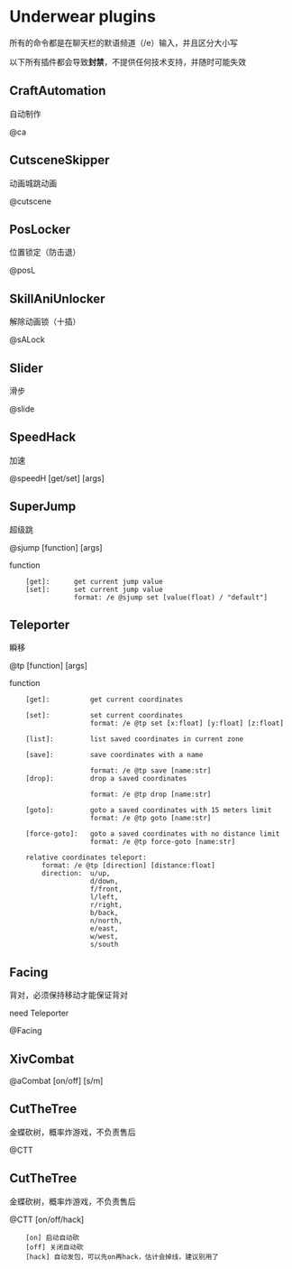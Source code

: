 # Underwear plugins

所有的命令都是在聊天栏的默语频道（/e）输入，并且区分大小写

以下所有插件都会导致**封禁**，不提供任何技术支持，并随时可能失效

## CraftAutomation

自动制作

@ca

## CutsceneSkipper

动画城跳动画

@cutscene

## PosLocker

位置锁定（防击退）

@posL

## SkillAniUnlocker

解除动画锁（十插）

@sALock

## Slider

滑步

@slide

## SpeedHack

加速

@speedH [get/set] [args]

## SuperJump

超级跳

@sjump [function] [args]

function

```
    [get]:      get current jump value
    [set]:      set current jump value
                format: /e @sjump set [value(float) / "default"]
```

## Teleporter

瞬移

@tp [function] [args]

function

```
    [get]:          get current coordinates
  
    [set]:          set current coordinates
                    format: /e @tp set [x:float] [y:float] [z:float]
  
    [list]:         list saved coordinates in current zone
  
    [save]:         save coordinates with a name
  
                    format: /e @tp save [name:str]
    [drop]:         drop a saved coordinates
  
                    format: /e @tp drop [name:str]
  
    [goto]:         goto a saved coordinates with 15 meters limit
                    format: /e @tp goto [name:str]
  
    [force-goto]:   goto a saved coordinates with no distance limit
                    format: /e @tp force-goto [name:str]

    relative coordinates teleport:
        format: /e @tp [direction] [distance:float]
        direction:  u/up,
                    d/down,
                    f/front,
                    l/left,
                    r/right,
                    b/back,
                    n/north,
                    e/east,
                    w/west,
                    s/south
```

## Facing

背对，必须保持移动才能保证背对

need Teleporter

@Facing

## XivCombat

@aCombat [on/off] [s/m]

## CutTheTree

金蝶砍树，概率炸游戏，不负责售后

@CTT


## CutTheTree

金蝶砍树，概率炸游戏，不负责售后

@CTT [on/off/hack]

```
    [on] 启动自动砍
    [off] 关闭自动砍
    [hack] 自动发包，可以先on再hack，估计会掉线，建议别用了
```
